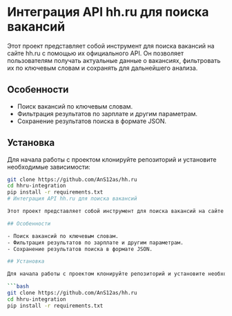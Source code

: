 # Интеграция API hh.ru для поиска вакансий

Этот проект представляет собой инструмент для поиска вакансий на сайте hh.ru с помощью их официального API. Он позволяет пользователям получать актуальные данные о вакансиях, фильтровать их по ключевым словам и сохранять для дальнейшего анализа.

## Особенности

- Поиск вакансий по ключевым словам.
- Фильтрация результатов по зарплате и другим параметрам.
- Сохранение результатов поиска в формате JSON.

## Установка

Для начала работы с проектом клонируйте репозиторий и установите необходимые зависимости:

```bash
git clone https://github.com/AnS12as/hh.ru
cd hhru-integration
pip install -r requirements.txt
# Интеграция API hh.ru для поиска вакансий

Этот проект представляет собой инструмент для поиска вакансий на сайте hh.ru с помощью их официального API. Он позволяет пользователям получать актуальные данные о вакансиях, фильтровать их по ключевым словам и сохранять для дальнейшего анализа.

## Особенности

- Поиск вакансий по ключевым словам.
- Фильтрация результатов по зарплате и другим параметрам.
- Сохранение результатов поиска в формате JSON.

## Установка

Для начала работы с проектом клонируйте репозиторий и установите необходимые зависимости:

```bash
git clone https://github.com/AnS12as/hh.ru
cd hhru-integration
pip install -r requirements.txt
